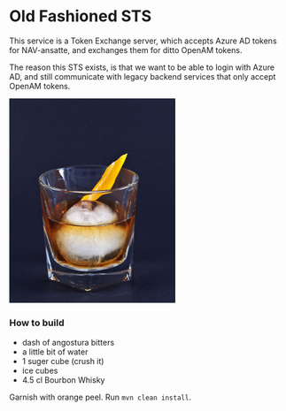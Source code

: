 # Old Fashioned STS

This service is a Token Exchange server, which accepts Azure AD tokens for NAV-ansatte, and
exchanges them for ditto OpenAM tokens.

The reason this STS exists, is that we want to be able to login with Azure AD, and still communicate
with legacy backend services that only accept OpenAM tokens.

<img src="/docs/drink.jpg?raw=true" alt="Build Success" width="300"/>


### How to build

- dash of angostura bitters
- a little bit of water
- 1 suger cube (crush it)
- ice cubes
- 4.5 cl Bourbon Whisky

Garnish with orange peel.
Run `mvn clean install`.

